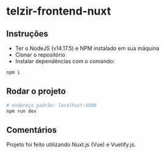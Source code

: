 # telzir-frontend-nuxt

## Instruções

- Ter o NodeJS (v14.17.5) e NPM instalado em sua máquina
- Clonar o repositório
- Instalar dependências com o comando:

```bash
npm i
```

## Rodar o projeto

```bash
# endereço padrão: localhost:3000
npm run dev
```

## Comentários

Projeto foi feito utilizando Nuxt.js (Vue) e Vuetify.js.
